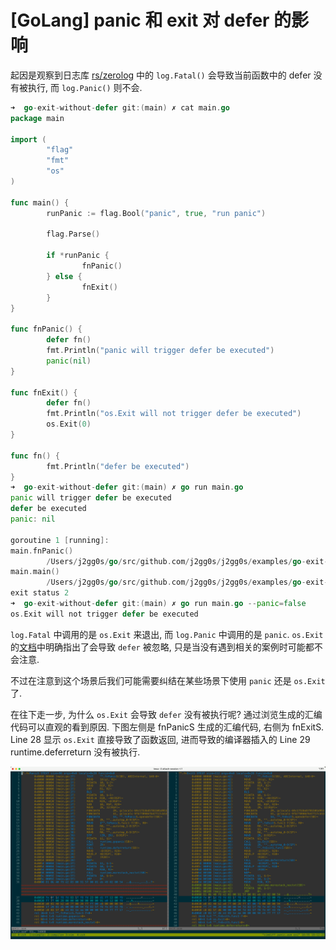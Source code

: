 # [GoLang] panic 和 exit 对 defer 的影响

起因是观察到日志库 [rs/zerolog]() 中的 `log.Fatal()` 会导致当前函数中的 defer 没有被执行, 而 `log.Panic()` 则不会.
```go
➜  go-exit-without-defer git:(main) ✗ cat main.go
package main

import (
        "flag"
        "fmt"
        "os"
)

func main() {
        runPanic := flag.Bool("panic", true, "run panic")

        flag.Parse()

        if *runPanic {
                fnPanic()
        } else {
                fnExit()
        }
}

func fnPanic() {
        defer fn()
        fmt.Println("panic will trigger defer be executed")
        panic(nil)
}

func fnExit() {
        defer fn()
        fmt.Println("os.Exit will not trigger defer be executed")
        os.Exit(0)
}

func fn() {
        fmt.Println("defer be executed")
}
➜  go-exit-without-defer git:(main) ✗ go run main.go
panic will trigger defer be executed
defer be executed
panic: nil

goroutine 1 [running]:
main.fnPanic()
        /Users/j2gg0s/go/src/github.com/j2gg0s/j2gg0s/examples/go-exit-without-defer/main.go:24 +0x90
main.main()
        /Users/j2gg0s/go/src/github.com/j2gg0s/j2gg0s/examples/go-exit-without-defer/main.go:15 +0xd0
exit status 2
➜  go-exit-without-defer git:(main) ✗ go run main.go --panic=false
os.Exit will not trigger defer be executed
```

`log.Fatal` 中调用的是 `os.Exit` 来退出, 而 `log.Panic` 中调用的是 `panic`.
`os.Exit` 的[文档](https://pkg.go.dev/os#Exit)中明确指出了会导致 `defer` 被忽略,
只是当没有遇到相关的案例时可能都不会注意.

不过在注意到这个场景后我们可能需要纠结在某些场景下使用 `panic` 还是 `os.Exit` 了.

在往下走一步, 为什么 `os.Exit` 会导致 `defer` 没有被执行呢?
通过浏览生成的汇编代码可以直观的看到原因.
下图左侧是 fnPanicS 生成的汇编代码, 右侧为 fnExitS.
Line 28 显示 `os.Exit` 直接导致了函数返回, 进而导致的编译器插入的 Line 29 runtime.deferreturn 没有被执行.

![asm_panic_exit.png](../images/asm_panic_exit.png)

[rs/zerolog]: https://github.com/rs/zerolog.git

